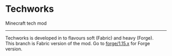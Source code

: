# Techworks
Minecraft tech mod    
    
----
Techworks is developed in to flavours soft (Fabric) and heavy (Forge).    
This branch is Fabric version of the mod. Go to [forge/1.15.x](https://github.com/ramboxeu/techworks/tree/forge/1.15.x) for Forge version.